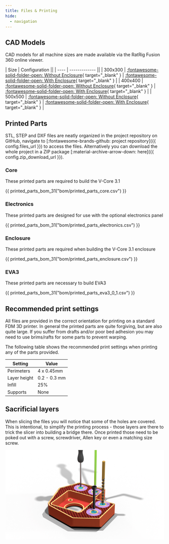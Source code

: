 ```yaml
---
title: Files & Printing
hide:
  - navigation
---
```


## CAD Models

CAD models for all machine sizes are made available via the RatRig Fusion 360 online viewer.

| Size | Configuration ||
| ---- | ------------- ||
| 300x300 | [:fontawesome-solid-folder-open: Without Enclosure](https://a360.co/3uB8XUG){ target="_blank" } | [:fontawesome-solid-folder-open: With Enclosure](https://a360.co/3tMpcPS){ target="_blank" } |
| 400x400 | [:fontawesome-solid-folder-open: Without Enclosure](https://a360.co/3DftKkC){ target="_blank" } | [:fontawesome-solid-folder-open: With Enclosure](https://a360.co/3iESM3c){ target="_blank" } |
| 500x500 | [:fontawesome-solid-folder-open: Without Enclosure](https://a360.co/3uFR1Zo){ target="_blank" } | [:fontawesome-solid-folder-open: With Enclosure](https://a360.co/3IOMKYm){ target="_blank" } |

## Printed Parts

STL, STEP and DXF files are neatly organized in the project repository on GitHub, navigate to [:fontawesome-brands-github: project repository]({{ config.files_url }}) to access the files. Alternatively you can download the whole project in a ZIP package [:material-archive-arrow-down: here]({{ config.zip_download_url }}).

### Core
These printed parts are required to build the V-Core 3.1

{{ printed_parts_bom_31("bom/printed_parts_core.csv") }}

### Electronics
These printed parts are designed for use with the optional electronics panel

{{ printed_parts_bom_31("bom/printed_parts_electronics.csv") }}

### Enclosure
These printed parts are required when building the V-Core 3.1 enclosure

{{ printed_parts_bom_31("bom/printed_parts_enclosure.csv") }}

### EVA3
These printed parts are necessary to build EVA3

{{ printed_parts_bom_31("bom/printed_parts_eva3_0_1.csv") }}

## Recommended print settings

All files are provided in the correct orientation for printing on a standard FDM 3D printer. In general the printed parts are quite forgiving, but are also quite large. If you suffer from drafts and/or poor bed adhesion you may need to use brims/rafts for some parts to prevent warping.

The following table shows the recommended print settings when printing any of the parts provided.

| Setting      | Value        |
| ------------ | ------------ |
| Perimeters   | 4 x 0.45mm   |
| Layer height | 0.2 - 0.3 mm |
| Infill       | 25%          |
| Supports     | None         |

## Sacrificial layers

When slicing the files you will notice that some of the holes are covered. This is intentional, to simplify the printing process - those layers are there to trick the slicer into building a bridge there. Once printed those need to be poked out with a screw, screwdriver, Allen key or even a matching size screw.

![](/assets/holes.png)
